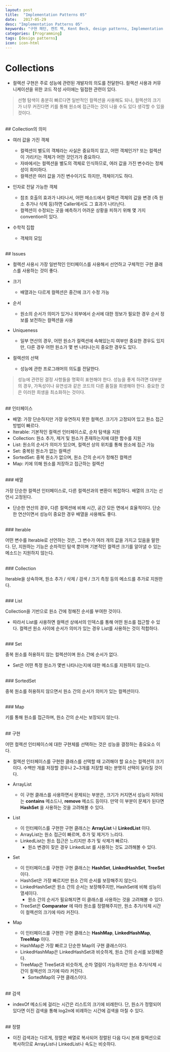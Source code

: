 ```yaml
---
layout: post
title:  "Implementation Patterns 05"
date:   2017-05-29
desc: "Implementation Patterns 05"
keywords: "구현 패턴, 켄트 백, Kent Beck, design patterns, Implementation Patterns"
categories: [Programming]
tags: [design patterns]
icon: icon-html
---
```


# Collections

* 컬렉션 구현은 주로 성능에 관련된 개발자의 의도를 전달한다. 컬렉션 사용과 커뮤니케이션을 위한 코드 작성 사이에는 밀접한 관련이 있다.

> 선형 탐색이 충분히 빠르다면 일반적인 컬렉션을 사용해도 되나, 컬렉션의 크기가 너무 커진다면 키를 통해 원소에 접근하는 것이 나을 수도 있다 생각할 수 있을 것이다.

<br>
## Collection의 의미

* 여러 값을 가진 객체
  * 컬렉션이 별도의 객체라는 사실은 중요하지 않고, 어떤 객체인가? 또는 컬렉션이 가리키는 객체가 어떤 것인가가 중요하다.
  * 자바에서는 컬렉션을 별도의 객체로 인식하므로, 여러 값을 가진 변수라는 정체성이 희미하다.
  * 컬렉션은 여러 값을 가진 변수이기도 하지만, 객체이기도 하다.

* 인자로 전달 가능한 객체
  * 참조 호출의 효과가 나타나서, 어떤 메소드에서 컬렉션 객체의 값을 변경 (즉 원소 추가나 삭제 등)하면 Caller에서도 그 효과가 나타난다.
  * 컬렉션이 수정되는 곳을 예측하기 어려운 상황을 피하기 위해 몇 가지 convention이 있다.

* 수학적 집합
  * 객체의 모임

<br>
## Issues

* 컬렉션 사용시 가장 일반적인 인터페이스를 사용해서 선언하고 구체적인 구현 클래스를 사용하는 것이 좋다.

* 크기
  * 배열과는 다르게 컬렉션은 중간에 크기 수정 가능
* 순서
  * 원소의 순서가 의미가 있거나 외부에서 순서에 대한 정보가 필요한 경우 순서 정보를 보전하는 컬렉션을 사용
* Uniqueness
  * 일부 연산의 경우, 어떤 원소가 컬렉션에 속해있는지 여부만 중요한 경우도 있지만, 다른 경우 어떤 원소가 몇 번 나타나는지 중요한 경우도 있다.
* 컬렉션의 선택
  * 성능에 관한 프로그래머의 의도를 전달한다.

> 성능에 관련된 결정 사항들을 명확히 표현해야 한다. 성능을 좋게 하려면 대부분의 경우, 가독성이나 유연성과 같은 코드의 다른 품질을 희생해야 한다. 중요한 것은 이러한 희생을 최소화하는 것이다.

<br>
## 인터페이스

* 배열: 가장 단순하지만 가장 유연하지 못한 컬렉션. 크기가 고정되어 있고 원소 접근 방법이 빠르다.
* Iterable: 기본적인 컬렉션 인터페이스로, 순차 탐색을 지원
* Collection: 원소 추가, 제거 및 원소가 존재하는지에 대한 함수를 지원
* List: 원소의 순서가 의미가 있으며, 컬렉션 상의 위치를 통해 원소에 접근 가능
* Set: 중복된 원소가 없는 컬렉션
* SortedSet: 중복 원소가 없으며, 원소 간의 순서가 정해진 컬렉션
* Map: 키에 의해 원소를 저장하고 접근하는 컬렉션

<br>
### 배열

가장 단순한 컬렉션 인터페이스로, 다른 컬렉션과의 변환이 복잡하다. 배열의 크기는 선언시 고정된다.

* 단순한 연산의 경우, 다른 컬렉션에 비해 시간, 공간 모든 면에서 효율적이다. 단순한 연산이면서 성능이 중요한 경우 배열을 사용해도 좋다.

<br>
### Iterable

어떤 변수를 Iterable로 선언하는 것은, 그 변수가 여러 개의 값을 가지고 있음을 말한다. 단, 지원하는 기능은 순차적인 탐색 뿐이며 기본적인 컬렉션 크기를 알아낼 수 있는 메소드는 지원하지 않는다.

<br>
### Collection

Iterable을 상속하며, 원소 추가 / 삭제 / 검색 / 크기 측정 등의 메소드를 추가로 지원한다.

<br>
### List

Collection을 기반으로 원소 간에 정해진 순서를 부여한 것이다.

* 따라서 List를 사용하면 컬렉션 상에서의 인덱스를 통해 어떤 원소를 접근할 수 있다. 컬렉션 원소 사이에 순서가 의미가 있는 경우 List를 사용하는 것이 적합하다.

<br>
### Set

중복 원소를 허용하지 않는 컬렉션이며 원소 간에 순서가 없다.

* Set은 어떤 특정 원소가 몇번 나타나는지에 대한 메소드를 지원하지 않는다.

<br>
### SortedSet

중복 원소를 허용하지 않으면서 원소 간의 순서가 의미가 있는 컬렉션이다.

<br>
### Map

키를 통해 원소를 접근하며, 원소 간의 순서는 보장되지 않는다.

<br>
## 구현

어떤 컬렉션 인터페이스에 대한 구현체를 선택하는 것은 성능을 결정하는 중요요소 이다.

* 컬렉션 인터페이스를 구현한 클래스를 선택할 때 고려해야 할 요소는 컬렉션의 크기이다. 수백만 개를 저장할 경우나 2~3개를 저장할 때는 분명히 선택이 달라질 것이다.

* ArrayList
  * 이 구현 클래스를 사용하면서 문제되는 부분은, 크기가 커지면서 성능이 저하되는 **contains** 메소드나, **remove** 메소드 등이다. 만약 이 부분이 문제가 된다면 **HashSet** 을 사용하는 것을 고려해볼 수 있다.

* List
  * 이 인터페이스를 구현한 구현 클래스는 **ArrayList** 나 **LinkedList** 이다.
  * ArrayList는 원소 접근이 빠르며, 추가 및 제거가 느리다.
  * LinkedList는 원소 접근은 느리지만 추가 및 삭제가 빠르다.
    * 원소 변경이 잦은 경우 LinkedList 를 사용하는 것도 고려해볼 수 있다.

* Set
  * 이 인터페이스를 구현한 구현 클래스는 **HashSet**, **LinkedHashSet**, **TreeSet** 이다.
  * HashSet은 가장 빠르지만 원소 간의 순서를 보장해주지 않는다.
  * LinkedHashSet은 원소 간의 순서는 보장해주지만, HashSet에 비해 성능이 열세이다.
    * 원소 간의 순서가 필요해지면 이 클래스를 사용하는 것을 고려해볼 수 있다.
  * TreeSet은 **Comparator** 에 따라 원소를 정렬해주지만, 원소 추가/삭제 시간이 컬렉션의 크기에 따라 커진다.

* Map
  * 이 인터페이스를 구현한 구현 클래스는 **HashMap**, **LinkedHashMap**, **TreeMap** 이다.
  * HashMap은 가장 빠르고 단순한 Map의 구현 클래스이다.
  * LinkedHashMap은 LinkedHashSet과 비슷하게, 원소 간의 순서를 보장해준다.
  * TreeMap은 TreeSet과 비슷하게, 순차 열람이 가능하지만 원소 추가/삭제 시간이 컬렉션의 크기에 따라 커진다.
    * SortedMap의 구현 클래스이다.

<br>
## 검색

* indexOf 메소드에 걸리는 시간은 리스트의 크기에 비례한다. 단, 원소가 정렬되어 있다면 이진 검색을 통해 log2n에 비례하는 시간에 검색을 마칠 수 있다.

<br>
## 정렬

* 이진 검색과는 다르게, 정렬은 배열로 복사되어 정렬된 다음 다시 본래 컬렉션으로 복사하므로 ArrayList나 LinkedList나 속도는 비슷하다.
